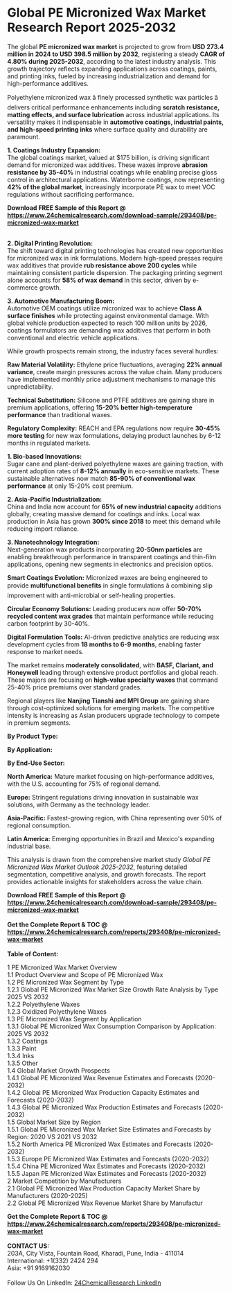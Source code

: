 <h1>Global PE Micronized Wax Market Research Report 2025-2032</h1><p>The global <strong>PE micronized wax market</strong> is projected to grow from <strong>USD 273.4 million in 2024 to USD 398.5 million by 2032</strong>, registering a steady <strong>CAGR of 4.80% during 2025-2032</strong>, according to the latest industry analysis. This growth trajectory reflects expanding applications across coatings, paints, and printing inks, fueled by increasing industrialization and demand for high-performance additives.</p><p>Polyethylene micronized wax â finely processed synthetic wax particles â delivers critical performance enhancements including <strong>scratch resistance, matting effects, and surface lubrication</strong> across industrial applications. Its versatility makes it indispensable in <strong>automotive coatings, industrial paints, and high-speed printing inks</strong> where surface quality and durability are paramount.</p><p><strong>1. Coatings Industry Expansion:<br>
</strong>The global coatings market, valued at $175 billion, is driving significant demand for micronized wax additives. These waxes improve <strong>abrasion resistance by 35-40%</strong> in industrial coatings while enabling precise gloss control in architectural applications. Waterborne coatings, now representing <strong>42% of the global market</strong>, increasingly incorporate PE wax to meet VOC regulations without sacrificing performance.</p><div><b>Download FREE Sample of this Report @ 
            <a href="https://www.24chemicalresearch.com/download-sample/293408/pe-micronized-wax-market">
            https://www.24chemicalresearch.com/download-sample/293408/pe-micronized-wax-market</a></b></div><br><p><strong>2. Digital Printing Revolution:<br>
</strong>The shift toward digital printing technologies has created new opportunities for micronized wax in ink formulations. Modern high-speed presses require wax additives that provide <strong>rub resistance above 200 cycles</strong> while maintaining consistent particle dispersion. The packaging printing segment alone accounts for <strong>58% of wax demand</strong> in this sector, driven by e-commerce growth.</p><p><strong>3. Automotive Manufacturing Boom:<br>
</strong>Automotive OEM coatings utilize micronized wax to achieve <strong>Class A surface finishes</strong> while protecting against environmental damage. With global vehicle production expected to reach 100 million units by 2026, coatings formulators are demanding wax additives that perform in both conventional and electric vehicle applications.</p><p>While growth prospects remain strong, the industry faces several hurdles:</p><p><strong>Raw Material Volatility:</strong> Ethylene price fluctuations, averaging <strong>22% annual variance</strong>, create margin pressures across the value chain. Many producers have implemented monthly price adjustment mechanisms to manage this unpredictability.</p><p><strong>Technical Substitution:</strong> Silicone and PTFE additives are gaining share in premium applications, offering <strong>15-20% better high-temperature performance</strong> than traditional waxes.</p><p><strong>Regulatory Complexity:</strong> REACH and EPA regulations now require <strong>30-45% more testing</strong> for new wax formulations, delaying product launches by 6-12 months in regulated markets.</p><p><strong>1. Bio-based Innovations:<br>
</strong>Sugar cane and plant-derived polyethylene waxes are gaining traction, with current adoption rates of <strong>8-12% annually</strong> in eco-sensitive markets. These sustainable alternatives now match <strong>85-90% of conventional wax performance</strong> at only 15-20% cost premium.</p><p><strong>2. Asia-Pacific Industrialization:<br>
</strong>China and India now account for <strong>65% of new industrial capacity</strong> additions globally, creating massive demand for coatings and inks. Local wax production in Asia has grown <strong>300% since 2018</strong> to meet this demand while reducing import reliance.</p><p><strong>3. Nanotechnology Integration:<br>
</strong>Next-generation wax products incorporating <strong>20-50nm particles</strong> are enabling breakthrough performance in transparent coatings and thin-film applications, opening new segments in electronics and precision optics.</p><p><strong>Smart Coatings Evolution:</strong> Micronized waxes are being engineered to provide <strong>multifunctional benefits</strong> in single formulations â combining slip improvement with anti-microbial or self-healing properties.</p><p><strong>Circular Economy Solutions:</strong> Leading producers now offer <strong>50-70% recycled content wax grades</strong> that maintain performance while reducing carbon footprint by 30-40%.</p><p><strong>Digital Formulation Tools:</strong> AI-driven predictive analytics are reducing wax development cycles from <strong>18 months to 6-9 months</strong>, enabling faster response to market needs.</p><p>The market remains <strong>moderately consolidated</strong>, with <strong>BASF, Clariant, and Honeywell</strong> leading through extensive product portfolios and global reach. These majors are focusing on <strong>high-value specialty waxes</strong> that command 25-40% price premiums over standard grades.</p><p>Regional players like <strong>Nanjing Tianshi and MPI Group</strong> are gaining share through cost-optimized solutions for emerging markets. The competitive intensity is increasing as Asian producers upgrade technology to compete in premium segments.</p><p><strong>By Product Type:</strong></p><p><strong>By Application:</strong></p><p><strong>By End-Use Sector:</strong></p><p><strong>North America:</strong> Mature market focusing on high-performance additives, with the U.S. accounting for 75% of regional demand.</p><p><strong>Europe:</strong> Stringent regulations driving innovation in sustainable wax solutions, with Germany as the technology leader.</p><p><strong>Asia-Pacific:</strong> Fastest-growing region, with China representing over 50% of regional consumption.</p><p><strong>Latin America:</strong> Emerging opportunities in Brazil and Mexico's expanding industrial base.</p><p>This analysis is drawn from the comprehensive market study <em>Global PE Micronized Wax Market Outlook 2025-2032</em>, featuring detailed segmentation, competitive analysis, and growth forecasts. The report provides actionable insights for stakeholders across the value chain.</p><div><b>Download FREE Sample of this Report @ 
            <a href="https://www.24chemicalresearch.com/download-sample/293408/pe-micronized-wax-market">
            https://www.24chemicalresearch.com/download-sample/293408/pe-micronized-wax-market</a></b></div><br><div><b>Get the Complete Report & TOC @ 
            <a href="https://www.24chemicalresearch.com/reports/293408/pe-micronized-wax-market">
            https://www.24chemicalresearch.com/reports/293408/pe-micronized-wax-market</a></b></div><br>
            <b>Table of Content:</b><p>1 PE Micronized Wax Market Overview<br />
    1.1 Product Overview and Scope of PE Micronized Wax<br />
    1.2 PE Micronized Wax Segment by Type<br />
        1.2.1 Global PE Micronized Wax Market Size Growth Rate Analysis by Type 2025 VS 2032<br />
        1.2.2 Polyethylene Waxes<br />
        1.2.3 Oxidized Polyethylene Waxes<br />
    1.3 PE Micronized Wax Segment by Application<br />
        1.3.1 Global PE Micronized Wax Consumption Comparison by Application: 2025 VS 2032<br />
        1.3.2 Coatings<br />
        1.3.3 Paint<br />
        1.3.4 Inks<br />
        1.3.5 Other<br />
    1.4 Global Market Growth Prospects<br />
        1.4.1 Global PE Micronized Wax Revenue Estimates and Forecasts (2020-2032)<br />
        1.4.2 Global PE Micronized Wax Production Capacity Estimates and Forecasts (2020-2032)<br />
        1.4.3 Global PE Micronized Wax Production Estimates and Forecasts (2020-2032)<br />
    1.5 Global Market Size by Region<br />
        1.5.1 Global PE Micronized Wax Market Size Estimates and Forecasts by Region: 2020 VS 2021 VS 2032<br />
        1.5.2 North America PE Micronized Wax Estimates and Forecasts (2020-2032)<br />
        1.5.3 Europe PE Micronized Wax Estimates and Forecasts (2020-2032)<br />
        1.5.4 China PE Micronized Wax Estimates and Forecasts (2020-2032)<br />
        1.5.5 Japan PE Micronized Wax Estimates and Forecasts (2020-2032)<br />
2 Market Competition by Manufacturers<br />
    2.1 Global PE Micronized Wax Production Capacity Market Share by Manufacturers (2020-2025)<br />
    2.2 Global PE Micronized Wax Revenue Market Share by Manufactur</p><div><b>Get the Complete Report & TOC @ 
            <a href="https://www.24chemicalresearch.com/reports/293408/pe-micronized-wax-market">
            https://www.24chemicalresearch.com/reports/293408/pe-micronized-wax-market</a></b></div><br><b>CONTACT US:</b><br>
            203A, City Vista, Fountain Road, Kharadi, Pune, India - 411014<br>
            International: +1(332) 2424 294<br>
            Asia: +91 9169162030 <br><br>
            Follow Us On LinkedIn: <a href="https://www.linkedin.com/company/24chemicalresearch/">24ChemicalResearch LinkedIn</a>